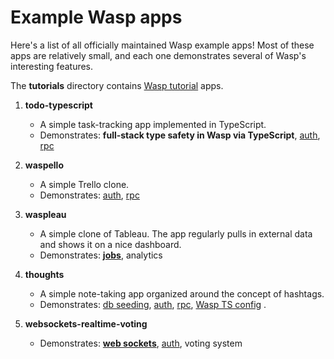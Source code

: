 # Example Wasp apps

Here's a list of all officially maintained Wasp example apps!
Most of these apps are relatively small, and each one demonstrates several of Wasp's interesting features.

The **tutorials** directory contains [Wasp tutorial](https://wasp.sh/docs/tutorial/create) apps.

1. **todo-typescript**

   - A simple task-tracking app implemented in TypeScript.
   - Demonstrates: **full-stack type safety in Wasp via TypeScript**, [auth](https://wasp.sh/docs/auth/overview), [rpc](https://wasp.sh/docs/data-model/operations/overview)

1. **waspello**

   - A simple Trello clone.
   - Demonstrates: [auth](https://wasp.sh/docs/auth/overview), [rpc](https://wasp.sh/docs/data-model/operations/overview)

1. **waspleau**

   - A simple clone of Tableau. The app regularly pulls in external data and shows it on a nice dashboard.
   - Demonstrates: **[jobs](https://wasp.sh/docs/advanced/jobs)**, analytics

1. **thoughts**

   - A simple note-taking app organized around the concept of hashtags.
   - Demonstrates: [db seeding](https://wasp.sh/docs/data-model/databases#seeding-the-database), [auth](https://wasp.sh/docs/auth/overview), [rpc](https://wasp.sh/docs/data-model/operations/overview), [Wasp TS config](https://wasp.sh/docs/general/wasp-ts-config) .

1. **websockets-realtime-voting**
   - Demonstrates: **[web sockets](https://wasp.sh/docs/advanced/web-sockets)**, [auth](https://wasp.sh/docs/auth/overview), voting system

